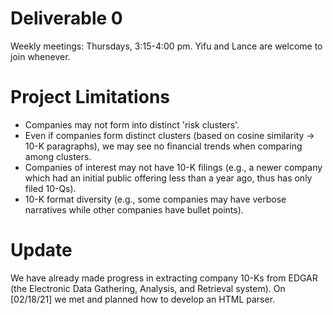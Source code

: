 # Deliverable 0
Weekly meetings: Thursdays, 3:15-4:00 pm. Yifu and Lance are welcome to join whenever.

# Project Limitations
- Companies may not form into distinct 'risk clusters'.
- Even if companies form distinct clusters (based on cosine similarity -> 10-K paragraphs), we may see no financial trends when comparing among clusters.
- Companies of interest may not have 10-K filings (e.g., a newer company which had an initial public offering less than a year ago, thus has only filed 10-Qs).
- 10-K format diversity (e.g., some companies may have verbose narratives while other companies have bullet points).

# Update
We have already made progress in extracting company 10-Ks from EDGAR (the Electronic Data Gathering, Analysis, and Retrieval system). On [02/18/21] we met and planned how to develop an HTML parser.